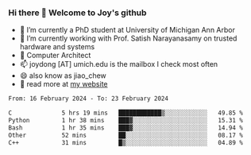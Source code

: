 ### Hi there 👋 Welcome to Joy's github

- 🔭 I’m currently a PhD student at University of Michigan Ann Arbor
- 🌱 I’m currently working with Prof. Satish Narayanasamy on trusted hardware and systems
- 👯 Computer Architect
- 📫 joydong [AT] umich.edu is the mailbox I check most often
- 😄 also know as jiao_chew
- 💬 read more at [my website](https://joydddd.github.io/)
<!--START_SECTION:waka-->

```txt
From: 16 February 2024 - To: 23 February 2024

C              5 hrs 19 mins   ████████████▒░░░░░░░░░░░░   49.85 %
Python         1 hr 38 mins    ███▓░░░░░░░░░░░░░░░░░░░░░   15.31 %
Bash           1 hr 35 mins    ███▓░░░░░░░░░░░░░░░░░░░░░   14.94 %
Other          52 mins         ██░░░░░░░░░░░░░░░░░░░░░░░   08.17 %
C++            31 mins         █▒░░░░░░░░░░░░░░░░░░░░░░░   04.89 %
```

<!--END_SECTION:waka-->
